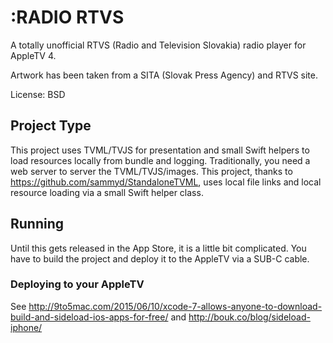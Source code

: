 # :RADIO RTVS

A totally unofficial RTVS (Radio and Television Slovakia) radio player for AppleTV 4.

Artwork has been taken from a SITA (Slovak Press Agency) and RTVS site.

License: BSD

## Project Type
This project uses TVML/TVJS for presentation and small Swift helpers to load resources locally from bundle and logging.
Traditionally, you need a web server to server the TVML/TVJS/images. This project, thanks to https://github.com/sammyd/StandaloneTVML, uses local file links and local resource loading via a small Swift helper class.

## Running
Until this gets released in the App Store, it is a little bit complicated.
You have to build the project and deploy it to the AppleTV via a SUB-C cable.

### Deploying to your AppleTV
See http://9to5mac.com/2015/06/10/xcode-7-allows-anyone-to-download-build-and-sideload-ios-apps-for-free/ and http://bouk.co/blog/sideload-iphone/

